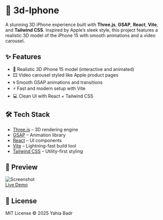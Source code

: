 # 📱 3d-Iphone

A stunning 3D iPhone experience built with **Three.js**, **GSAP**, **React**, **Vite**, and **Tailwind CSS**. Inspired by Apple’s sleek style, this project features a realistic 3D model of the iPhone 15 with smooth animations and a video carousel.

## ✨ Features

- 📱 Realistic 3D iPhone 15 model (interactive and animated)
- 🎞️ Video carousel styled like Apple product pages
- 🌀 Smooth GSAP animations and transitions
- ⚡ Fast and modern setup with Vite
- 💻 Clean UI with React + Tailwind CSS

## 🛠️ Tech Stack

- [Three.js](https://threejs.org/) – 3D rendering engine
- [GSAP](https://gsap.com/) – Animation library
- [React](https://reactjs.org/) – UI components
- [Vite](https://vitejs.dev/) – Lightning-fast build tool
- [Tailwind CSS](https://tailwindcss.com/) – Utility-first styling

## 📸 Preview

![Screenshot](./public/assets/screenshot.png)  
[Live Demo](http://iphone3d-1.web.app)

## 📄 License
MIT License © 2025 Yahia Badr
